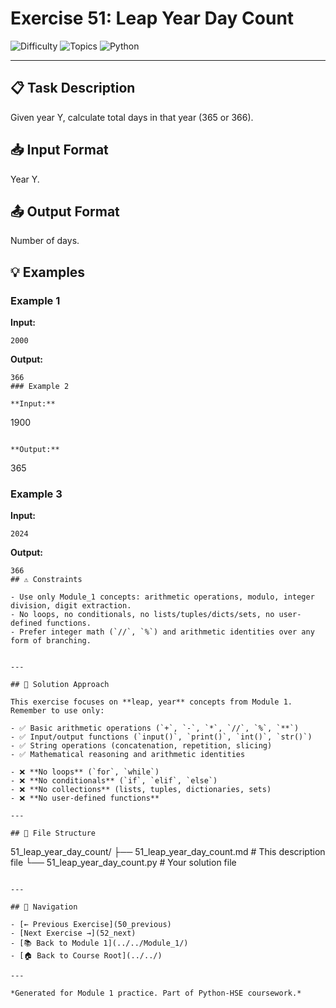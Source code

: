 # Exercise 51: Leap Year Day Count

![Difficulty](https://img.shields.io/badge/Difficulty-Module%201-green)
![Topics](https://img.shields.io/badge/Topics-leap%2C%20year-blue)
![Python](https://img.shields.io/badge/Python-Module%201%20Concepts-yellow)

---

## 📋 Task Description

Given year Y, calculate total days in that year (365 or 366).
## 📥 Input Format

Year Y.
## 📤 Output Format

Number of days.
## 💡 Examples

### Example 1

**Input:**
```
2000
```

**Output:**
```
366
### Example 2

**Input:**
```
1900
```

**Output:**
```
365
### Example 3

**Input:**
```
2024
```

**Output:**
```
366
## ⚠️ Constraints

- Use only Module_1 concepts: arithmetic operations, modulo, integer division, digit extraction.
- No loops, no conditionals, no lists/tuples/dicts/sets, no user-defined functions.
- Prefer integer math (`//`, `%`) and arithmetic identities over any form of branching.


---

## 🎯 Solution Approach

This exercise focuses on **leap, year** concepts from Module 1. Remember to use only:

- ✅ Basic arithmetic operations (`+`, `-`, `*`, `//`, `%`, `**`)
- ✅ Input/output functions (`input()`, `print()`, `int()`, `str()`)
- ✅ String operations (concatenation, repetition, slicing)
- ✅ Mathematical reasoning and arithmetic identities

- ❌ **No loops** (`for`, `while`)
- ❌ **No conditionals** (`if`, `elif`, `else`)
- ❌ **No collections** (lists, tuples, dictionaries, sets)
- ❌ **No user-defined functions**

---

## 📁 File Structure
```
51_leap_year_day_count/
├── 51_leap_year_day_count.md     # This description file
└── 51_leap_year_day_count.py     # Your solution file
```

---

## 🔗 Navigation

- [← Previous Exercise](50_previous) 
- [Next Exercise →](52_next)
- [📚 Back to Module 1](../../Module_1/)
- [🏠 Back to Course Root](../../)

---

*Generated for Module 1 practice. Part of Python-HSE coursework.*
